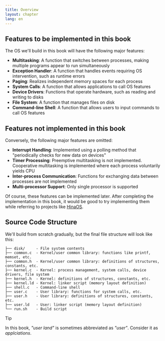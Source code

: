 ```yaml
---
title: Overview
layout: chapter
lang: en
---
```


## Features to be implemented in this book

The OS we'll build in this book will have the following major features:

- **Multitasking**: A function that switches between processes, making multiple programs appear to run simultaneously
- **Exception Handler**: A function that handles events requiring OS intervention, such as runtime errors
- **Paging**: Realizes independent memory spaces for each process
- **System Calls**: A function that allows applications to call OS features
- **Device Drivers**: Functions that operate hardware, such as reading and writing to disks
- **File System**: A function that manages files on disk
- **Command-line Shell**: A function that allows users to input commands to call OS features

## Features not implemented in this book

Conversely, the following major features are omitted:

- **Interrupt Handling**: Implemented using a polling method that "periodically checks for new data on devices"
- **Timer Processing**: Preemptive multitasking is not implemented. Cooperative multitasking is implemented where each process voluntarily yields CPU
- **Inter-process Communication**: Functions for exchanging data between processes are not implemented
- **Multi-processor Support**: Only single processor is supported

Of course, these features can be implemented later. After completing the implementation in this book, it would be good to try implementing them while referring to projects like [HinaOS](https://github.com/nuta/microkernel-book).

## Source Code Structure

We'll build from scratch gradually, but the final file structure will look like this:

```
├── disk/     - File system contents
├── common.c  - Kernel/user common library: functions like printf, memset, etc.
├── common.h  - Kernel/user common library: definitions of structures, constants, etc.
├── kernel.c  - Kernel: process management, system calls, device drivers, file system
├── kernel.h  - Kernel: definitions of structures, constants, etc.
├── kernel.ld - Kernel: linker script (memory layout definition)
├── shell.c   - Command-line shell
├── user.c    - User library: functions for system calls, etc.
├── user.h    - User library: definitions of structures, constants, etc.
├── user.ld   - User: linker script (memory layout definition)
└── run.sh    - Build script
```

> [!TIP]
>
> In this book, _"user land"_ is sometimes abbreviated as _"user"_. Consider it as _applciations_.
